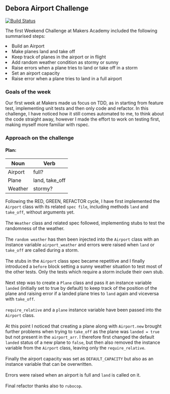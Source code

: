 ## Debora Airport Challenge

[![Build Status](https://travis-ci.org/Debora38/airport_challenge.svg?branch=master)](https://travis-ci.org/Debora38/airport_challenge)

The first Weekend Challenge at Makers Academy included the following summarised steps:

<li> Build an Airport
<li> Make planes land and take off
<li> Keep track of planes in the airport or in flight
<li> Add random weather condition as stormy or sunny
<li> Raise errors when a plane tries to land or take off in a storm
<li> Set an airport capacity
<li> Raise error when a plane tries to land in a full airport

### Goals of the week
Our first week at Makers made us focus on TDD, as in starting from feature test, implementing unit tests and then only code and refactor.
In this challenge, I have noticed how it still comes automated to me, to think about the code straight away, however I made the effort to work on testing first, making myself more familiar with rspec.

### Approach on the challenge

#### Plan:
Noun | Verb
---|---
Airport | full?
Plane | land, take_off
Weather | stormy?

Following the RED, GREEN, REFACTOR cycle, I have first implemented the `Airport` class with its related `spec file`, including methods `land` and `take_off`, without arguments yet.<br><br>
The `Weather` class and related spec followed, implementing stubs to test the randomness of the weather.<br><br>
The `random weather` has then been injected into the `Airport` class with an instance variable `airport_weather` and errors were raised when `land` or `take_off` are called during a storm.<br><br>
The stubs in the `Airport` class spec became repetitive and I finally introduced a `before` block setting a sunny weather situation to test most of the other tests. Only the tests which require a storm include their own stub.<br><br>
Next step was to create a `Plane` class and pass it an instance variable `landed` (initially set to true by default) to keep track of the position of the plane and raising error if a landed plane tries to `land` again and viceversa with `take_off`.<br><br>
`require_relative` and a `plane` instance variable have been passed into the `Airport` class.<br><br>
At this point I noticed that creating a plane along with `Airport.new` brought further problems when trying to `take_off` as the plane was `landed = true` but not present in the `airport_arr`. I therefore first changed the default `landed` status of a new plane to `false`, but then also removed the instance variable from the `Airport` class, leaving only the `require_relative`.<br><br>
Finally the airport capacity was set as `DEFAULT_CAPACITY` but also as an instance variable that can be overwritten.<br><br>
Errors were raised when an airport is full and `land` is called on it.<br><br>
Final refactor thanks also to `rubocop`.
